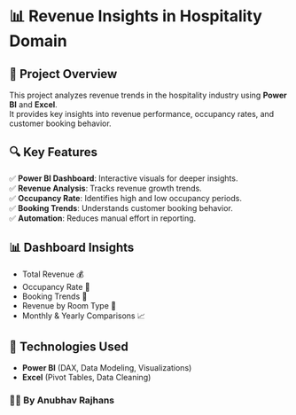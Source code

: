 # 📊 Revenue Insights in Hospitality Domain  

## 🚀 **Project Overview**  
This project analyzes revenue trends in the hospitality industry using **Power BI** and **Excel**.  
It provides key insights into revenue performance, occupancy rates, and customer booking behavior.

## 🔍 **Key Features**  
✅ **Power BI Dashboard**: Interactive visuals for deeper insights.  
✅ **Revenue Analysis**: Tracks revenue growth trends.  
✅ **Occupancy Rate**: Identifies high and low occupancy periods.  
✅ **Booking Trends**: Understands customer booking behavior.  
✅ **Automation**: Reduces manual effort in reporting.  

## 📊 **Dashboard Insights**  
- Total Revenue 💰  
- Occupancy Rate 🏨  
- Booking Trends 📅  
- Revenue by Room Type 🏢  
- Monthly & Yearly Comparisons 📈  

## 🚀 **Technologies Used**  
- **Power BI** (DAX, Data Modeling, Visualizations)  
- **Excel** (Pivot Tables, Data Cleaning)  

### 👨‍💻 **By Anubhav Rajhans**  
